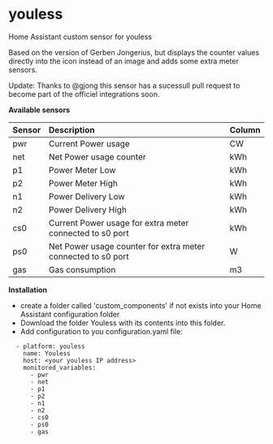 # youless
Home Assistant custom sensor for youless

Based on the version of Gerben Jongerius, but displays the counter values directly into the icon instead of an image and adds some extra meter sensors.

Update: Thanks to @gjong this sensor has a sucessull pull request to become part of the officiel integrations soon.


**Available sensors**


| Sensor | Description | Column |
|:----------|:----------|:----------|
| pwr | Current Power usage | CW |
| net | Net Power usage counter | kWh |
| p1 |	Power Meter Low |	kWh |
| p2 |	Power Meter High | 	kWh |
| n1 |	Power Delivery Low |	kWh |
| n2 |	Power Delivery High |	kWh |
| cs0 |	Current Power usage for extra meter connected to s0 port | kWh |
| ps0 |	Net Power usage counter for extra meter connected to s0 port | W |
| gas |	Gas consumption | m3 |


**Installation**

* create a folder called 'custom_components' if not exists into your Home Assistant configuration folder
* Download the folder Youless with its contents into this folder.
* Add configuration to you configuration.yaml file:


```
  - platform: youless
    name: Youless
    host: <your youless IP address>
    monitored_variables:
      - pwr
      - net
      - p1
      - p2
      - n1
      - n2
      - cs0
      - ps0
      - gas
```
